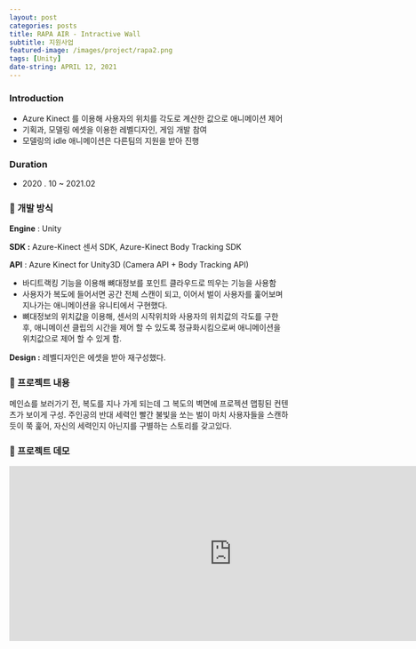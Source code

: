 ```yaml
---
layout: post
categories: posts
title: RAPA AIR - Intractive Wall
subtitle: 지원사업
featured-image: /images/project/rapa2.png
tags: [Unity]
date-string: APRIL 12, 2021
---
```


### Introduction

- Azure Kinect 를 이용해 사용자의 위치를 각도로 계산한 값으로 애니메이션 제어
- 기획과, 모델링 에셋을 이용한 레벨디자인, 게임 개발 참여
- 모델링의 idle 애니메이션은 다른팀의 지원을 받아 진행

### Duration

- 2020 . 10 ~ 2021.02

### 🤝 개발 방식

**Engine** : Unity

**SDK :** Azure-Kinect 센서 SDK, Azure-Kinect Body Tracking SDK

**API** : Azure Kinect for Unity3D (Camera API + Body Tracking API)

- 바디트랙킹 기능을 이용해 뼈대정보를 포인트 클라우드로 띄우는 기능을 사용함
- 사용자가 복도에 들어서면 공간 전체 스캔이 되고, 이어서 벌이 사용자를 훑어보며 지나가는 애니메이션을 유니티에서 구현했다.
- 뼈대정보의 위치값을 이용해,  센서의 시작위치와 사용자의 위치값의 각도를 구한 후, 애니메이션 클립의 시간을 제어 할 수 있도록 정규화시킴으로써 애니메이션을 위치값으로 제어 할 수 있게 함.

**Design :** 레벨디자인은 에셋을 받아 재구성했다.

### 🤝 프로젝트 내용

메인쇼를 보러가기 전, 복도를 지나 가게 되는데 그 복도의 벽면에 프로젝션 맵핑된 컨텐츠가 보이게 구성. 주인공의 반대 세력인 빨간 불빛을 쏘는 벌이 마치 사용자들을 스캔하듯이 쭉 훑어, 자신의 세력인지 아닌지를 구별하는 스토리를 갖고있다.

### 🤝 프로젝트 데모

<iframe width="800" height="315" src="https://www.youtube.com/embed/Wp2_ochlWag" title="YouTube video player" frameborder="0" allow="accelerometer; autoplay; clipboard-write; encrypted-media; gyroscope; picture-in-picture" allowfullscreen></iframe>